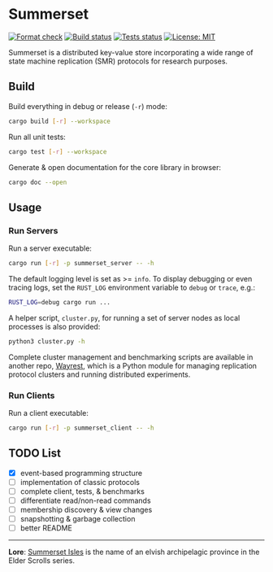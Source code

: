 # Summerset

[![Format check](https://github.com/josehu07/summerset/actions/workflows/format.yml/badge.svg)](https://github.com/josehu07/summerset/actions?query=josehu07%3Aformat)
[![Build status](https://github.com/josehu07/summerset/actions/workflows/build.yml/badge.svg)](https://github.com/josehu07/summerset/actions?query=josehu07%3Abuild)
[![Tests status](https://github.com/josehu07/summerset/actions/workflows/tests.yml/badge.svg)](https://github.com/josehu07/summerset/actions?query=josehu07%3Atests)
[![License: MIT](https://img.shields.io/badge/License-MIT-blue.svg)](https://opensource.org/licenses/MIT)

Summerset is a distributed key-value store incorporating a wide range of state machine replication (SMR) protocols for research purposes.

## Build

Build everything in debug or release (`-r`) mode:

```bash
cargo build [-r] --workspace
```

Run all unit tests:

```bash
cargo test [-r] --workspace
```

Generate & open documentation for the core library in browser:

```bash
cargo doc --open
```

## Usage

### Run Servers

Run a server executable:

```bash
cargo run [-r] -p summerset_server -- -h
```

The default logging level is set as >= `info`. To display debugging or even tracing logs, set the `RUST_LOG` environment variable to `debug` or `trace`, e.g.:

```bash
RUST_LOG=debug cargo run ...
```

A helper script, `cluster.py`, for running a set of server nodes as local processes is also provided:

```bash
python3 cluster.py -h
```

Complete cluster management and benchmarking scripts are available in another repo, [Wayrest](https://github.com/josehu07/wayrest), which is a Python module for managing replication protocol clusters and running distributed experiments.

### Run Clients

Run a client executable:

```bash
cargo run [-r] -p summerset_client -- -h
```

## TODO List

- [x] event-based programming structure
- [ ] implementation of classic protocols
- [ ] complete client, tests, & benchmarks
- [ ] differentiate read/non-read commands
- [ ] membership discovery & view changes
- [ ] snapshotting & garbage collection
- [ ] better README

---

**Lore**: [Summerset Isles](https://en.uesp.net/wiki/Online:Summerset) is the name of an elvish archipelagic province in the Elder Scrolls series.
